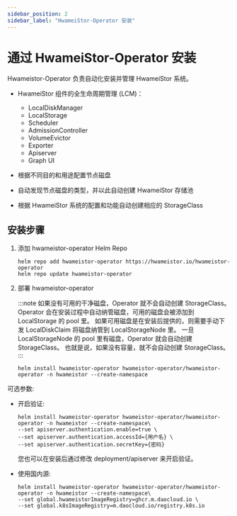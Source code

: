 ```yaml
---
sidebar_position: 2
sidebar_label: "HwameiStor-Operator 安装"
---
```


# 通过 HwameiStor-Operator 安装

Hwameistor-Operator 负责自动化安装并管理 HwameiStor 系统。

- HwameiStor 组件的全生命周期管理 (LCM)：
    - LocalDiskManager
    - LocalStorage
    - Scheduler
    - AdmissionController
    - VolumeEvictor
    - Exporter
    - Apiserver
    - Graph UI

- 根据不同目的和用途配置节点磁盘
- 自动发现节点磁盘的类型，并以此自动创建 HwameiStor 存储池
- 根据 HwameiStor 系统的配置和功能自动创建相应的 StorageClass

## 安装步骤

1. 添加 hwameistor-operator Helm Repo

   ```console
   helm repo add hwameistor-operator https://hwameistor.io/hwameistor-operator
   helm repo update hwameistor-operator
   ```

2. 部署 hwameistor-operator

   :::note
   如果没有可用的干净磁盘，Operator 就不会自动创建 StorageClass。
   Operator 会在安装过程中自动纳管磁盘，可用的磁盘会被添加到 LocalStorage 的 pool 里。
   如果可用磁盘是在安装后提供的，则需要手动下发 LocalDiskClaim 将磁盘纳管到 LocalStorageNode 里。
   一旦 LocalStorageNode 的 pool 里有磁盘，Operator 就会自动创建 StorageClass。
   也就是说，如果没有容量，就不会自动创建 StorageClass。
   :::
  
   ```console
   helm install hwameistor-operator hwameistor-operator/hwameistor-operator -n hwameistor --create-namespace
   ```
  
可选参数:

- 开启验证:

  ```console
  helm install hwameistor-operator hwameistor-operator/hwameistor-operator -n hwameistor --create-namespace\
  --set apiserver.authentication.enable=true \
  --set apiserver.authentication.accessId={用户名} \
  --set apiserver.authentication.secretKey={密码}
  ```

  您也可以在安装后通过修改 deployment/apiserver 来开启验证。

- 使用国内源:

  ```console
  helm install hwameistor-operator hwameistor-operator/hwameistor-operator -n hwameistor --create-namespace\
  --set global.hwameistorImageRegistry=ghcr.m.daocloud.io \
  --set global.k8sImageRegistry=m.daocloud.io/registry.k8s.io
  ```
